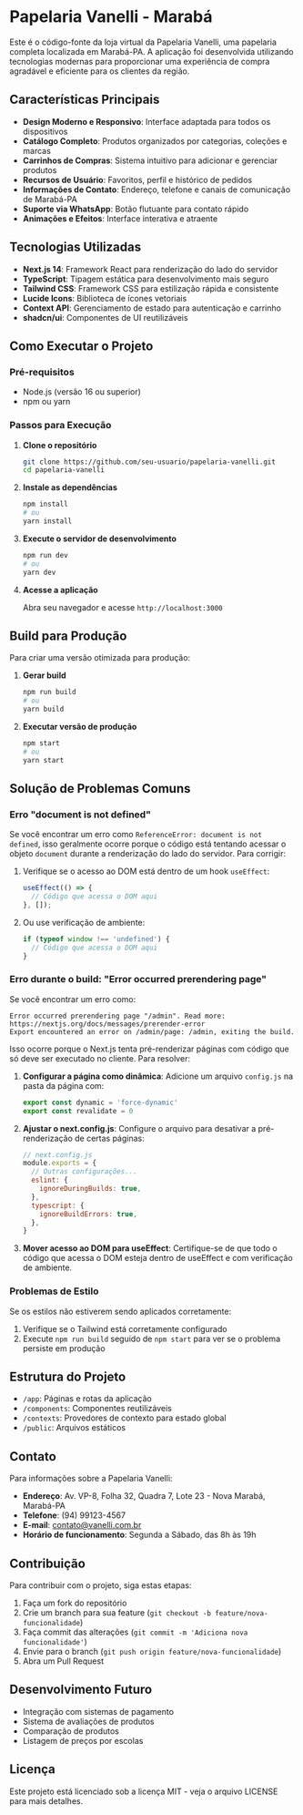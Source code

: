 # Papelaria Vanelli - Marabá

Este é o código-fonte da loja virtual da Papelaria Vanelli, uma papelaria completa localizada em Marabá-PA. A aplicação foi desenvolvida utilizando tecnologias modernas para proporcionar uma experiência de compra agradável e eficiente para os clientes da região.

## Características Principais

- **Design Moderno e Responsivo**: Interface adaptada para todos os dispositivos
- **Catálogo Completo**: Produtos organizados por categorias, coleções e marcas
- **Carrinhos de Compras**: Sistema intuitivo para adicionar e gerenciar produtos
- **Recursos de Usuário**: Favoritos, perfil e histórico de pedidos
- **Informações de Contato**: Endereço, telefone e canais de comunicação de Marabá-PA
- **Suporte via WhatsApp**: Botão flutuante para contato rápido
- **Animações e Efeitos**: Interface interativa e atraente

## Tecnologias Utilizadas

- **Next.js 14**: Framework React para renderização do lado do servidor
- **TypeScript**: Tipagem estática para desenvolvimento mais seguro
- **Tailwind CSS**: Framework CSS para estilização rápida e consistente
- **Lucide Icons**: Biblioteca de ícones vetoriais
- **Context API**: Gerenciamento de estado para autenticação e carrinho
- **shadcn/ui**: Componentes de UI reutilizáveis

## Como Executar o Projeto

### Pré-requisitos

- Node.js (versão 16 ou superior)
- npm ou yarn

### Passos para Execução

1. **Clone o repositório**
   ```bash
   git clone https://github.com/seu-usuario/papelaria-vanelli.git
   cd papelaria-vanelli
   ```

2. **Instale as dependências**
   ```bash
   npm install
   # ou
   yarn install
   ```

3. **Execute o servidor de desenvolvimento**
   ```bash
   npm run dev
   # ou
   yarn dev
   ```

4. **Acesse a aplicação**
   
   Abra seu navegador e acesse `http://localhost:3000`

## Build para Produção

Para criar uma versão otimizada para produção:

1. **Gerar build**
   ```bash
   npm run build
   # ou
   yarn build
   ```

2. **Executar versão de produção**
   ```bash
   npm start
   # ou
   yarn start
   ```

## Solução de Problemas Comuns

### Erro "document is not defined"

Se você encontrar um erro como `ReferenceError: document is not defined`, isso geralmente ocorre porque o código está tentando acessar o objeto `document` durante a renderização do lado do servidor. Para corrigir:

1. Verifique se o acesso ao DOM está dentro de um hook `useEffect`:
   ```typescript
   useEffect(() => {
     // Código que acessa o DOM aqui
   }, []);
   ```

2. Ou use verificação de ambiente:
   ```typescript
   if (typeof window !== 'undefined') {
     // Código que acessa o DOM aqui
   }
   ```

### Erro durante o build: "Error occurred prerendering page"

Se você encontrar um erro como:
```
Error occurred prerendering page "/admin". Read more: https://nextjs.org/docs/messages/prerender-error
Export encountered an error on /admin/page: /admin, exiting the build.
```

Isso ocorre porque o Next.js tenta pré-renderizar páginas com código que só deve ser executado no cliente. Para resolver:

1. **Configurar a página como dinâmica**: Adicione um arquivo `config.js` na pasta da página com:
   ```javascript
   export const dynamic = 'force-dynamic'
   export const revalidate = 0
   ```

2. **Ajustar o next.config.js**: Configure o arquivo para desativar a pré-renderização de certas páginas:
   ```javascript
   // next.config.js
   module.exports = {
     // Outras configurações...
     eslint: {
       ignoreDuringBuilds: true,
     },
     typescript: {
       ignoreBuildErrors: true,
     },
   }
   ```

3. **Mover acesso ao DOM para useEffect**: Certifique-se de que todo o código que acessa o DOM esteja dentro de useEffect e com verificação de ambiente.

### Problemas de Estilo

Se os estilos não estiverem sendo aplicados corretamente:

1. Verifique se o Tailwind está corretamente configurado
2. Execute `npm run build` seguido de `npm start` para ver se o problema persiste em produção

## Estrutura do Projeto

- `/app`: Páginas e rotas da aplicação
- `/components`: Componentes reutilizáveis
- `/contexts`: Provedores de contexto para estado global
- `/public`: Arquivos estáticos

## Contato

Para informações sobre a Papelaria Vanelli:
- **Endereço**: Av. VP-8, Folha 32, Quadra 7, Lote 23 - Nova Marabá, Marabá-PA
- **Telefone**: (94) 99123-4567
- **E-mail**: contato@vanelli.com.br
- **Horário de funcionamento**: Segunda a Sábado, das 8h às 19h

## Contribuição

Para contribuir com o projeto, siga estas etapas:

1. Faça um fork do repositório
2. Crie um branch para sua feature (`git checkout -b feature/nova-funcionalidade`)
3. Faça commit das alterações (`git commit -m 'Adiciona nova funcionalidade'`)
4. Envie para o branch (`git push origin feature/nova-funcionalidade`)
5. Abra um Pull Request

## Desenvolvimento Futuro

- Integração com sistemas de pagamento
- Sistema de avaliações de produtos
- Comparação de produtos
- Listagem de preços por escolas

## Licença

Este projeto está licenciado sob a licença MIT - veja o arquivo LICENSE para mais detalhes. 